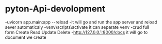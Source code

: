 # pyton-Api-devolopment

-uvicorn app.main:app --reload -it will go and run the app server and reload sever automaticaly
-venv\scripts\activate  it can separate venv
-crud full form Create Read Update Delete
-http://127.0.0.1:8000/docs it will go to document we create
